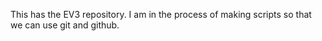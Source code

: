 This has the EV3 repository.  I am in the process of making scripts so that we can use git and github.
